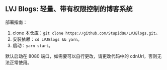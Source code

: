 ## LVJ Blogs: 轻量、带有权限控制的博客系统

部署指南：

1. clone 本仓库：`git clone https://github.com/StupidQu/LVJBlogs.git`。
2. 安装依赖：`cd LVJBlogs && yarn`。
3. 启动：`yarn start`。

默认启动在 8080 端口，如需要可以自行更改，请更改代码中的 cdnUrl，否则无法正常使用。
